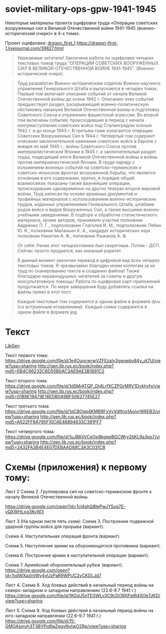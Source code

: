 # soviet-military-ops-gpw-1941-1945

Некоторые материалы проекта оцифровки труда «Операции советских вооруженных сил в Великой Отечественной войне 1941-1945 (военно-исторический очерк)» в 4-х томах.

Проект оцифровки: [dragon_first_1](https://dragon-first-1.livejournal.com/) 
https://dragon-first-1.livejournal.com/39827.html

> Уважаемые читатели!
Закончена работа по оцифровке четырех текстовых томов труда "ОПЕРАЦИИ СОВЕТСКИХ ВООРУЖЕННЫХ СИЛ В ВЕЛИКОЙ ОТЕЧЕСТВЕННОЙ ВОЙНЕ 1941-1945". (Военно-исторический очерк).

> Труд разработан Военно-историческим отделом Военно-научного управления Генерального Штаба и выпускается в четырех томах. Первый том включает описание событий от начала Великой Отечествен­ной войны до осени 1942 г. Описанию этих событий предшествует раздел, раскрывающий военно-политическую обстановку накануне Великой Оте­чественной воины и подготовку Советского Союза к отражению фашистской агрессии.
Во второй том включены события, происходившие в период с начала контрнаступления советских войск под Сталинградом осенью 1942 г. и до конца 1943 г.
В третьем томе излагаются операции Советских Вооруженных Сил в 1944 г.
Четвертый том содержит описание заключительной кампании совет­ских войск в Европе с января по май 1945 г., войны Советского Союза против империалистической Японии в 1945 г. и заключительный раздел труда, подводящий итоги Великой Отечественной войны и войны против империалистической Японии.
В труде наряду с изложением военных событий на советско-германском и советско-японском фронтах вооруженной борьбы, что является основным в его содержании, кратко, в порядке общей взаимосвязи, показаны также важнейшие операции, происходившие одновременно на других театрах вто­рой мировой войны.
Труд написан па основе архивных документов и трофейных материалов с использованием военно-исторических трудов, изданных управлениями Ге­нерального Штаба, штабами родов войск и видов Вооруженных Сил, а так­же высшими военно-учебными заведениями.
В подборе и обработке статистического материала, кроме авторов, принимали участие полковник Авдеенко П. Г., подполковник Глаголев И. М., подполковник Лябин Ю. Я., полковник Маланьин К. А., кандидат истори­ческих наук полковник Никитин А. Ф., полковник Рыжаков А. Ф.

> От себя:
Ранее этот четырехтомник был секретным.
Потом - ДСП.
Сейчас просто продается, как книжный раритет.

> В данный момент закончен перевод в цифровой вид всех четырех текстовых томов.
Я чрезвычайно благоден моим коллегам за их труд по сканированию текста и созданию файлов!
Также благодарю неравнодушных читателей за советы и другую консультативную помощь!
Работа по оцифровке карт-приложений продолжается.
По мере завершения буду добавлять ссылки на файлы прямо в этот пост.

> Каждый текстовый том содержится в одном файле в формате djvu (со встроенным оглавлением).
Каждый схема содержится в одном файле в формате jpg.


# Текст

[LibGen](http://libgen.rs/search.php?req=+%09Операции+советских+вооруженных+сил+в+Великой+Отечественной+войне&open=0&res=25&view=simple&phrase=1&column=def)

Текст первого тома:
https://drive.google.com/file/d/1e4OuncwrwVZFEzaIv3gwxeby84y_ot7U/view?usp=sharing
http://gen.lib.rus.ec/book/index.php?md5=EB4C96232C6D55B0AC3AE9AE3B1891C2

Текст второго тома:
https://drive.google.com/file/d/1d5MrATQP_Dt4LrfXCZPGrMRV1Dvkhvfv/view?usp=sharing 
http://gen.lib.rus.ec/book/index.php?md5=01B9E19479E16EDB0A9BF50627745E27

Текст третьего тома:
https://drive.google.com/file/d/1qC8Ogp4KMBRFxVvVdtfnq1AojvrW6EB3/view?usp=sharing 
http://gen.lib.rus.ec/book/index.php?md5=A522FF9A795F10CAE48894633C391FF7

Текст четвертого тома:
https://drive.google.com/file/d/1uJBKjiVCeOp8kgqqBGCWry2bKL9a3ps7/view?usp=sharing 
http://gen.lib.rus.ec/book/index.php?md5=2432FA3B4E4E07DEBAAD88C3A3C031C8

# Схемы (приложения) к первому тому:

Лист 2 Схема 2.
Группировка сил на советско-германском фронте к началу Великой Отечественной войны.

https://drive.google.com/open?id=1cl4qhQ8IePwJY5ug7E-vQXWHLog3KvW3

Лист 3 (На одном листе пять схем):
Схема 3.
Построение подвижной ударной группы войск для прорыва (вариант).

Схема 4.
Наступательная операция фронта (вариант).

Схема 5.
Наступление армии на обороняющегося противника (вариант).

Схема 6.
Построение армии в наступательной операции (вариант).

Схема 7.
Армейский оборонительный рубеж (вариант).
https://drive.google.com/open?id=1vdWXazlnIWy4vUzPaR9WPUC2yCKDLJd7

Лист 4. Схема 8.
Ход боевых действий в начальный период войны на северо-западном и западном направлениях (22.6-9.7 1941 г.)
https://drive.google.com/file/d/1KGdJ5nTEGWLv3C9cDO9XPatR4XOe7JKD/view?usp=sharing

Лист 5. Схема 9.
Ход боевых действий в начальный период войны на юго-западном направлении (22.6-9.7 1941 г.)
https://drive.google.com/file/d/15-GMOAsmvh3T3BYPid9aZegyNvIwO2Rp/view?usp=sharing

